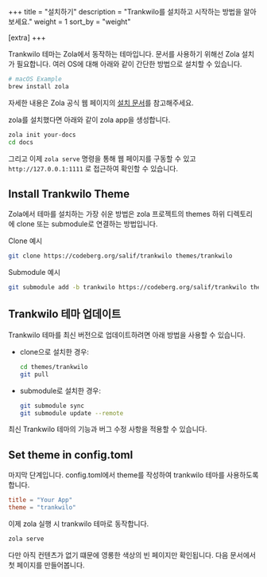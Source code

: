 +++
title = "설치하기"
description = "Trankwilo를 설치하고 시작하는 방법을 알아보세요."
weight = 1
sort_by = "weight"

[extra]
+++

Trankwilo 테마는 Zola에서 동작하는 테마입니다. 문서를 사용하기 위해선 Zola 설치가 필요합니다. 여러 OS에 대해 아래와 같이 간단한 방법으로 설치할 수 있습니다.

```bash
# macOS Example
brew install zola
```

자세한 내용은 Zola 공식 웹 페이지의 [설치 문서](https://www.getzola.org/documentation/getting-started/installation/)를 참고해주세요.

zola를 설치했다면 아래와 같이 zola app을 생성합니다.

```bash
zola init your-docs
cd docs
```

그리고 이제 `zola serve` 명령을 통해 웹 페이지를 구동할 수 있고 `http://127.0.0.1:1111` 로 접근하여 확인할 수 있습니다.

## Install Trankwilo Theme

Zola에서 테마를 설치하는 가장 쉬운 방법은 zola 프로젝트의 themes 하위 디렉토리에 clone 또는 submodule로 연결하는 방법입니다.

Clone 예시

```bash
git clone https://codeberg.org/salif/trankwilo themes/trankwilo
```

Submodule 예시

```bash
git submodule add -b trankwilo https://codeberg.org/salif/trankwilo themes/trankwilo
```

## Trankwilo 테마 업데이트

Trankwilo 테마를 최신 버전으로 업데이트하려면 아래 방법을 사용할 수 있습니다.

- clone으로 설치한 경우:
  ```bash
  cd themes/trankwilo
  git pull
  ```

- submodule로 설치한 경우:
  ```bash
  git submodule sync
  git submodule update --remote
  ```

최신 Trankwilo 테마의 기능과 버그 수정 사항을 적용할 수 있습니다.

## Set theme in config.toml

마지막 단계입니다. config.toml에서 theme를 작성하여 trankwilo 테마를 사용하도록 합니다.


```toml
title = "Your App"
theme = "trankwilo"
```

이제 zola 실행 시 trankwilo 테마로 동작합니다.

```bash
zola serve
```

다만 아직 컨텐츠가 없기 떄문에 영롱한 색상의 빈 페이지만 확인됩니다. 다음 문서에서 첫 페이지를 만들어봅니다.
